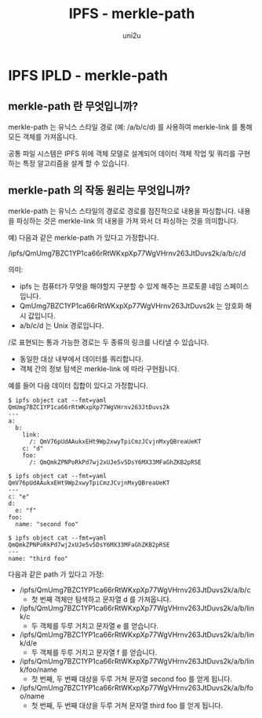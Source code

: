 ﻿---
layout: post
title: "IPFS - merkle-path"
categories:
  - IPFS_Review
tags:
  - IPFS_merkel_path
lang: ko
author: "uni2u"
meta: "Springfield"
---

# IPFS IPLD - merkle-path

## merkle-path 란 무엇입니까?

merkle-path 는 유닉스 스타일 경로 (예: /a/b/c/d) 를 사용하여 merkle-link 를 통해 모든 객체를 가져옵니다.

공통 파일 시스템은 IPFS 위에 객체 모델로 설계되어 데이터 객체 작업 및 쿼리를 구현하는 특정 알고리즘을 설계 할 수 있습니다.

## merkle-path 의 작동 원리는 무엇입니까?

merkle-path 는 유닉스 스타일의 경로로 경로를 점진적으로 내용을 파싱합니다. 내용을 파싱하는 것은 merkle-link 의 내용을 가져 와서 더 파싱하는 것을 의미합니다.

예) 다음과 같은 merkle-path 가 있다고 가정합니다.

/ipfs/QmUmg7BZC1YP1ca66rRtWKxpXp77WgVHrnv263JtDuvs2k/a/b/c/d

의미:

- ipfs 는 컴퓨터가 무엇을 해야할지 구분할 수 있게 해주는 프로토콜 네임 스페이스 입니다.
- QmUmg7BZC1YP1ca66rRtWKxpXp77WgVHrnv263JtDuvs2k 는 암호화 해시 값입니다.
- a/b/c/d 는 Unix 경로입니다.

/로 표현되는 통과 가능한 경로는 두 종류의 링크를 나타낼 수 있습니다.

- 동일한 대상 내부에서 데이터를 쿼리합니다.
- 객체 간의 정보 탐색은 merkle-link 에 따라 구현됩니다.

예를 들어 다음 데이터 집합이 있다고 가정합니다.

```
$ ipfs object cat --fmt=yaml QmUmg7BZC1YP1ca66rRtWKxpXp77WgVHrnv263JtDuvs2k
---
a:
  b:
    link:
      /: QmV76pUdAAukxEHt9Wp2xwyTpiCmzJCvjnMxyQBreaUeKT
    c: "d"
    foo:
      /: QmQmkZPNPoRkPd7wj2xUJe5v5DsY6MX33MFaGhZKB2pRSE

$ ipfs object cat --fmt=yaml QmV76pUdAAukxEHt9Wp2xwyTpiCmzJCvjnMxyQBreaUeKT
---
c: "e"
d:
  e: "f"
foo:
  name: "second foo"

$ ipfs object cat --fmt=yaml QmQmkZPNPoRkPd7wj2xUJe5v5DsY6MX33MFaGhZKB2pRSE
---
name: "third foo"
```

다음과 같은 path 가 있다고 가정:

- /ipfs/QmUmg7BZC1YP1ca66rRtWKxpXp77WgVHrnv263JtDuvs2k/a/b/c
  - 첫 번째 객체만 탐색하고 문자열 d 를 가져옵니다.
- /ipfs/QmUmg7BZC1YP1ca66rRtWKxpXp77WgVHrnv263JtDuvs2k/a/b/link/c
  - 두 객체를 두루 거치고 문자열 e 를 얻습니다.
- /ipfs/QmUmg7BZC1YP1ca66rRtWKxpXp77WgVHrnv263JtDuvs2k/a/b/link/d/e
  - 두 객체를 두루 거치고 문자열 f 를 얻습니다.
- /ipfs/QmUmg7BZC1YP1ca66rRtWKxpXp77WgVHrnv263JtDuvs2k/a/b/link/foo/name
  - 첫 번째, 두 번째 대상을 두루 거쳐 문자열 second foo 를 얻게 됩니다.
- /ipfs/QmUmg7BZC1YP1ca66rRtWKxpXp77WgVHrnv263JtDuvs2k/a/b/foo/name
  - 첫 번째, 두 번째 대상을 두루 거쳐 문자열 third foo 를 얻게 됩니다.
